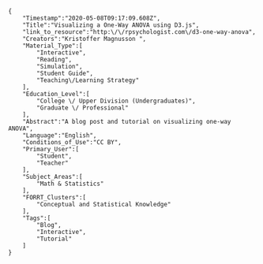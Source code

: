 
    {
        "Timestamp":"2020-05-08T09:17:09.608Z",
        "Title":"Visualizing a One-Way ANOVA using D3.js",
        "link_to_resource":"http:\/\/rpsychologist.com\/d3-one-way-anova",
        "Creators":"Kristoffer Magnusson ",
        "Material_Type":[
            "Interactive",
            "Reading",
            "Simulation",
            "Student Guide",
            "Teaching\/Learning Strategy"
        ],
        "Education_Level":[
            "College \/ Upper Division (Undergraduates)",
            "Graduate \/ Professional"
        ],
        "Abstract":"A blog post and tutorial on visualizing one-way ANOVA",
        "Language":"English",
        "Conditions_of_Use":"CC BY",
        "Primary_User":[
            "Student",
            "Teacher"
        ],
        "Subject_Areas":[
            "Math & Statistics"
        ],
        "FORRT_Clusters":[
            "Conceptual and Statistical Knowledge"
        ],
        "Tags":[
            "Blog",
            "Interactive",
            "Tutorial"
        ]
    }
